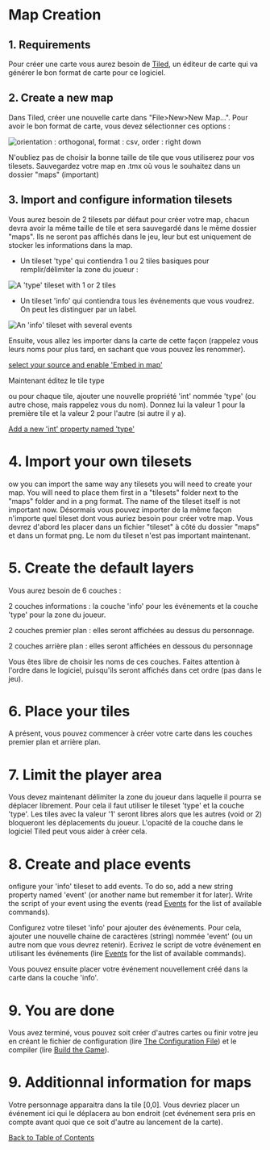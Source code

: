 # Map Creation
## 1. Requirements
Pour créer une carte vous aurez besoin de [Tiled](http://www.mapeditor.org/), un éditeur de carte qui va générer le bon format de carte pour ce logiciel.

## 2. Create a new map
Dans Tiled, créer une nouvelle carte dans "File>New>New Map...". Pour avoir le bon format de carte, vous devez sélectionner ces options :

![orientation : orthogonal, format : csv, order : right down](img/new_map.png)

N'oubliez pas de choisir la bonne taille de tile que vous utiliserez pour vos tilesets.
Sauvegardez votre map en .tmx où vous le souhaitez dans un dossier "maps" (important)
## 3. Import and configure information tilesets
Vous aurez besoin de 2 tilesets par défaut pour créer votre map, chacun devra avoir la même taille de tile et sera sauvegardé dans le même dossier "maps". Ils ne seront pas affichés dans le jeu, leur but est uniquement de stocker les informations dans la map.

* Un tileset 'type' qui contiendra 1 ou 2  tiles basiques pour remplir/délimiter la zone du joueur : 

![A 'type' tileset with 1 or 2 tiles](img/typetileset.png)


* Un tileset 'info' qui contiendra tous les événements que vous voudrez. On peut les distinguer par un label.

![An 'info' tileset with several events](img/infotileset.png)

Ensuite, vous allez les importer dans la carte de cette façon (rappelez vous leurs noms pour plus tard, en sachant que vous pouvez les renommer).

[select your source and enable 'Embed in map'](img/new_tileset.png)



Maintenant éditez le tile type


[](img/config_tileset.png)


ou pour chaque tile, ajouter une nouvelle propriété 'int' nommée 'type' (ou autre chose, mais rappelez vous du nom). Donnez lui la valeur 1 pour la première tile et la valeur 2 pour l'autre (si autre il y a).


[Add a new 'int' property named 'type'](img/add_property.png)


# 4. Import your own tilesets

ow you can import the same way any tilesets you will need to create your map. You will need to place them first in a "tilesets" folder next to the "maps" folder and in a png format. The name of the tileset itself is not important now.
Désormais vous pouvez importer de la même façon n'importe quel tileset dont vous auriez besoin pour créer votre map. Vous devrez d'abord les placer dans un fichier "tileset" à côté du dossier "maps" et dans un format png. Le nom du tileset n'est pas important maintenant. 


# 5. Create the default layers


Vous aurez besoin de 6 couches :

 2 couches informations : la couche 'info' pour les événements et la couche 'type' pour la zone du joueur.

 2 couches premier plan : elles seront affichées au dessus du personnage.
 
 2 couches arrière plan : elles seront affichées en dessous du personnage


Vous êtes libre de choisir les noms de ces couches. Faites attention à l'ordre dans le logiciel, puisqu'ils seront affichés dans cet ordre (pas dans le jeu).


[](img/layers.png)


# 6. Place your tiles

A présent, vous pouvez commencer à créer votre carte dans les couches premier plan et arrière plan.


[](img/example_map1.png)


# 7. Limit the player area

Vous devez maintenant délimiter la zone du joueur dans laquelle il pourra se déplacer librement. Pour cela il faut utiliser le tileset 'type' et la couche 'type'. Les tiles avec la valeur '1' seront libres alors que les autres (void or 2) bloqueront les déplacements du joueur. L'opacité de la couche dans le logiciel Tiled peut vous aider à créer cela. 


[](img/example_map2.png)


# 8. Create and place events

onfigure your 'info' tileset to add events. To do so, add a new string property named 'event' (or another name but remember it for later). Write the script of your event using the events (read [Events](Events.md#events) for the list of available commands).

Configurez votre tileset 'info' pour ajouter des événements. Pour cela, ajouter une nouvelle chaine de caractères (string) nommée 'event' (ou un autre nom que vous devrez retenir). Ecrivez le script de votre événement en utilisant les événements (lire [Events](Events.md#events) for the list of available commands).

[](img/add_event.png)


Vous pouvez ensuite placer votre événement nouvellement créé dans la carte dans la couche 'info'.


[](img/example_map3.png)


# 9. You are done

 Vous avez terminé, vous pouvez soit créer d'autres cartes ou finir votre jeu en créant le fichier de configuration (lire [The Configuration File](Config.md#the-configuration-file)) et le compiler (lire [Build the Game](Build.md#build-the-game)).

# 9. Additionnal information for maps


Votre personnage apparaitra dans la tile [0,0]. Vous devriez placer un événement ici qui le déplacera au bon endroit (cet événement sera pris en compte avant quoi que ce soit d'autre au lancement de la carte). 


[Back to Table of Contents](Documentation.md#table-of-contents)
